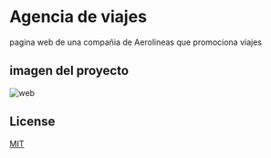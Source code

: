 # Agencia de viajes

pagina web de una compañia de Aerolineas que promociona viajes

## imagen del proyecto
![web](https://user-images.githubusercontent.com/117705995/200713142-2d670553-4fe7-4089-89da-f1b3d131b154.png)

## License

[MIT](https://choosealicense.com/licenses/mit/)
